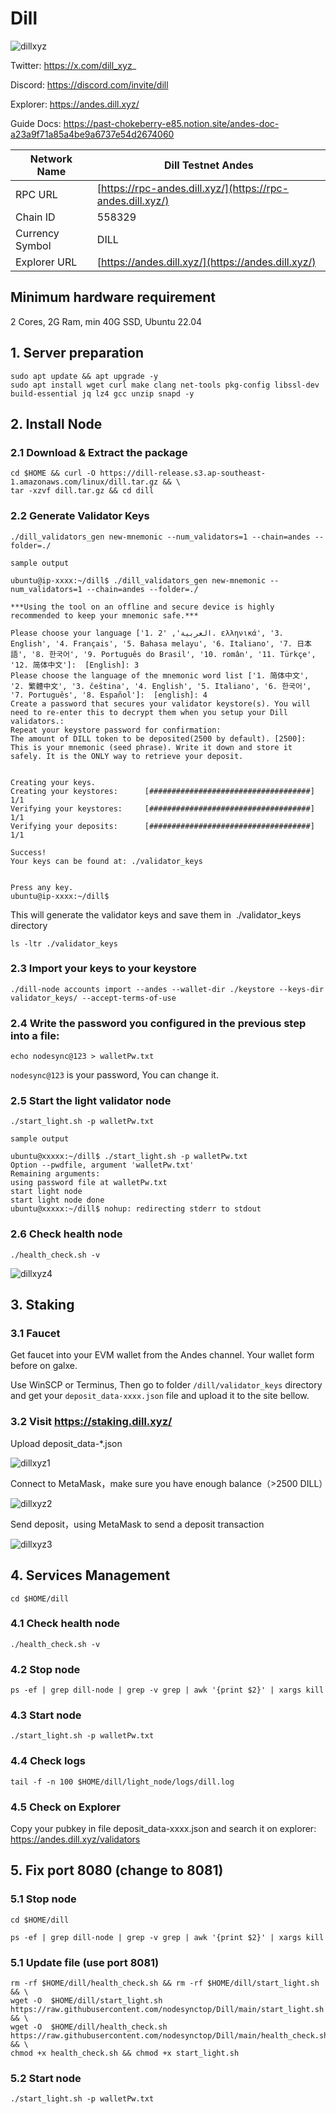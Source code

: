 # Dill

![dillxyz](https://github.com/user-attachments/assets/0c34bde0-8717-40e4-a970-3847e762092a)

Twitter: https://x.com/dill_xyz_

Discord: https://discord.com/invite/dill

Explorer: https://andes.dill.xyz/

Guide Docs: https://past-chokeberry-e85.notion.site/andes-doc-a23a9f71a85a4be9a6737e54d2674060


| Network Name | Dill Testnet Andes |
| --- | --- |
| RPC URL | [https://rpc-andes.dill.xyz/](https://rpc-andes.dill.xyz/) |
| Chain ID | 558329 |
| Currency Symbol | DILL |
| Explorer URL | [https://andes.dill.xyz/](https://andes.dill.xyz/) |



## Minimum hardware requirement

2 Cores, 2G Ram,  min 40G SSD, Ubuntu 22.04

## 1. Server preparation
```
sudo apt update && apt upgrade -y
sudo apt install wget curl make clang net-tools pkg-config libssl-dev build-essential jq lz4 gcc unzip snapd -y
```
## 2. Install Node

### 2.1 Download & Extract the package
```
cd $HOME && curl -O https://dill-release.s3.ap-southeast-1.amazonaws.com/linux/dill.tar.gz && \
tar -xzvf dill.tar.gz && cd dill
```
### 2.2 Generate Validator Keys
```
./dill_validators_gen new-mnemonic --num_validators=1 --chain=andes --folder=./
```

`sample output`

```
ubuntu@ip-xxxx:~/dill$ ./dill_validators_gen new-mnemonic --num_validators=1 --chain=andes --folder=./

***Using the tool on an offline and secure device is highly recommended to keep your mnemonic safe.***

Please choose your language ['1. العربية', '2. ελληνικά', '3. English', '4. Français', '5. Bahasa melayu', '6. Italiano', '7. 日本語', '8. 한국어', '9. Português do Brasil', '10. român', '11. Türkçe', '12. 简体中文']:  [English]: 3
Please choose the language of the mnemonic word list ['1. 简体中文', '2. 繁體中文', '3. čeština', '4. English', '5. Italiano', '6. 한국어', '7. Português', '8. Español']:  [english]: 4
Create a password that secures your validator keystore(s). You will need to re-enter this to decrypt them when you setup your Dill validators.:
Repeat your keystore password for confirmation:
The amount of DILL token to be deposited(2500 by default). [2500]:
This is your mnemonic (seed phrase). Write it down and store it safely. It is the ONLY way to retrieve your deposit.


Creating your keys.
Creating your keystores:	  [####################################]  1/1
Verifying your keystores:	  [####################################]  1/1
Verifying your deposits:	  [####################################]  1/1

Success!
Your keys can be found at: ./validator_keys


Press any key.
ubuntu@ip-xxxx:~/dill$
```
This will generate the validator keys and save them in  ./validator_keys directory 

```
ls -ltr ./validator_keys
```
### 2.3 Import your keys to your keystore
```
./dill-node accounts import --andes --wallet-dir ./keystore --keys-dir validator_keys/ --accept-terms-of-use
```
### 2.4 Write the password you configured in the previous step into a file:
```
echo nodesync@123 > walletPw.txt
```
`nodesync@123` is your password, You can change it.

### 2.5 Start the light validator node
```
./start_light.sh -p walletPw.txt
```
`sample output`

```
ubuntu@xxxxx:~/dill$ ./start_light.sh -p walletPw.txt
Option --pwdfile, argument 'walletPw.txt'
Remaining arguments:
using password file at walletPw.txt
start light node
start light node done
ubuntu@xxxxx:~/dill$ nohup: redirecting stderr to stdout
```
### 2.6 Check health node
```
./health_check.sh -v
```
![dillxyz4](https://github.com/user-attachments/assets/52690e7d-51f1-4b30-be8f-5b9a568dfd64)


## 3. Staking

### 3.1 Faucet

Get faucet into your EVM wallet from the Andes channel. Your wallet form before on galxe.

Use  WinSCP or Terminus, Then go to folder `/dill/validator_keys` directory and get your `deposit_data-xxxx.json` file and upload it to the site bellow.

### 3.2 Visit https://staking.dill.xyz/

Upload deposit_data-*.json

![dillxyz1](https://github.com/user-attachments/assets/01ecd1a4-0fa3-4b4c-ad4f-1e638f9b643c)

Connect to MetaMask，make sure you have enough balance（>2500 DILL）

![dillxyz2](https://github.com/user-attachments/assets/9c393a9a-a9a8-43fb-b867-afdfb03aaffa)

Send deposit，using MetaMask to send a deposit transaction

![dillxyz3](https://github.com/user-attachments/assets/7f4008e0-35d3-4484-b219-e149d3d4059b)

## 4. Services Management
```
cd $HOME/dill
```

### 4.1 Check health node
```
./health_check.sh -v
```
### 4.2 Stop node

```
ps -ef | grep dill-node | grep -v grep | awk '{print $2}' | xargs kill
```
### 4.3 Start node

```
./start_light.sh -p walletPw.txt
```
### 4.4 Check logs

```
tail -f -n 100 $HOME/dill/light_node/logs/dill.log
```
### 4.5 Check on Explorer

Copy your pubkey in file deposit_data-xxxx.json and search it on explorer: https://andes.dill.xyz/validators

## 5. Fix port 8080 (change to 8081)

### 5.1 Stop node
```
cd $HOME/dill
```

```
ps -ef | grep dill-node | grep -v grep | awk '{print $2}' | xargs kill
```
### 5.1 Update file (use port 8081)
```
rm -rf $HOME/dill/health_check.sh && rm -rf $HOME/dill/start_light.sh && \
wget -O  $HOME/dill/start_light.sh https://raw.githubusercontent.com/nodesynctop/Dill/main/start_light.sh && \
wget -O  $HOME/dill/health_check.sh https://raw.githubusercontent.com/nodesynctop/Dill/main/health_check.sh && \
chmod +x health_check.sh && chmod +x start_light.sh
```
### 5.2 Start node 
```
./start_light.sh -p walletPw.txt
```















